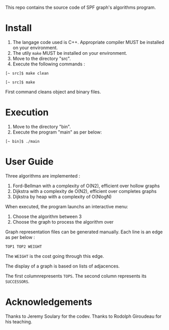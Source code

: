This repo contains the source code of SPF graph's algorithms program.

Install
===================

 1. The langage code used is C++. Appropriate compiler MUST be installed on your environment. 
 2. The utily `make` MUST be installed on your environment. 
 3. Move to the directory "src".
 4. Execute the following commands :

`[~ src]$ make clean`
 
`[~ src]$ make`

First command cleans object and binary files.

Execution
===================

 1. Move to the directory "bin".
 2. Execute the program "main" as per below:

`[~ bin]$ ./main`

User Guide
===================

Three algorithms are implemented : 

 1. Ford-Bellman with a complexity of O(N2), efficient over hollow graphs
 2. Dijkstra with a complexity de O(N2), efficient over completes graphs
 3. Dijkstra by heap with a complexity of O(NlogN)

When executed, the program launchs an interactive menu:
 1. Choose the algorithm between 3
 2. Choose the graph to process the algorithm over
 
Graph representation files can be generated manually.
Each line is an edge as per below : 

`TOP1 TOP2 WEIGHT`

The `WEIGHT` is the cost going through this edge.

The display of a graph is based on lists of adjacences.

The first columnrepresents `TOPS`. The second column represents its `SUCCESSORS`.

Acknowledgements
===================

Thanks to Jeremy Soulary for the codev.
Thanks to Rodolph Giroudeau for his teaching.

